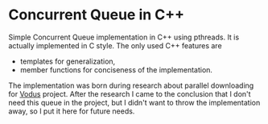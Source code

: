 # Concurrent Queue in C++

Simple Concurrent Queue implementation in C++ using pthreads. It is
actually implemented in C style. The only used C++ features are
- templates for generalization,
- member functions for conciseness of the implementation.

The implementation was born during research about parallel downloading
for [Vodus] project. After the research I came to the conclusion that
I don't need this queue in the project, but I didn't want to throw the
implementation away, so I put it here for future needs.

[Vodus]: https://github.com/tsoding/vodus
